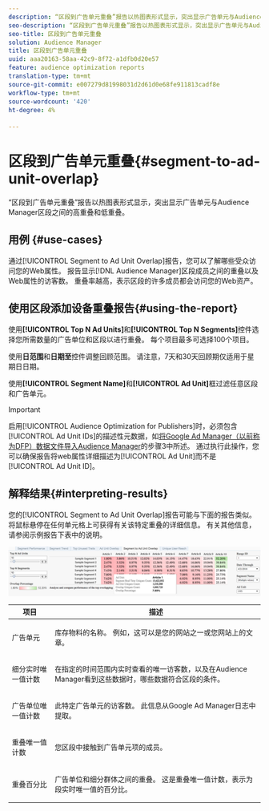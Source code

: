 ```yaml
---
description: “区段到广告单元重叠”报告以热图表形式显示，突出显示广告单元与Audience Manager区段之间的高重叠和低重叠。
seo-description: “区段到广告单元重叠”报告以热图表形式显示，突出显示广告单元与Audience Manager区段之间的高重叠和低重叠。
seo-title: 区段到广告单元重叠
solution: Audience Manager
title: 区段到广告单元重叠
uuid: aaa20163-58aa-42c9-8f72-a1dfb0d20e57
feature: audience optimization reports
translation-type: tm+mt
source-git-commit: e007279d81998031d2d61d0e68fe911813cadf8e
workflow-type: tm+mt
source-wordcount: '420'
ht-degree: 4%

---
```



# 区段到广告单元重叠{#segment-to-ad-unit-overlap}

“区段到广告单元重叠”报告以热图表形式显示，突出显示广告单元与Audience Manager区段之间的高重叠和低重叠。

## 用例 {#use-cases}

通过[!UICONTROL Segment to Ad Unit Overlap]报告，您可以了解哪些受众访问您的Web属性。 报告显示[!DNL Audience Manager]区段成员之间的重叠以及Web属性的访客数。 重叠率越高，表示区段的许多成员都会访问您的Web资产。

## 使用区段添加设备重叠报告{#using-the-report}

使用&#x200B;**[!UICONTROL Top N Ad Units]**&#x200B;和&#x200B;**[!UICONTROL Top N Segments]**&#x200B;控件选择您所需数量的广告单位和区段以进行重叠。 每个项目最多可选择100个项目。

使用&#x200B;**日范围**&#x200B;和&#x200B;**日期至**&#x200B;控件调整回顾范围。 请注意，7天和30天回顾期仅适用于星期日日期。

使用&#x200B;**[!UICONTROL Segment Name]**&#x200B;和&#x200B;**[!UICONTROL Ad Unit]**&#x200B;框过滤任意区段和广告单元。

>[!IMPORTANT]
>
>启用[!UICONTROL Audience Optimization for Publishers]时，必须包含[!UICONTROL Ad Unit IDs]的描述性元数据，如[将Google Ad Manager（以前称为DFP）数据文件导入Audience Manager](../../../reporting/audience-optimization-reports/aor-publishers/import-dfp.md)的步骤3中所述。 通过执行此操作，您可以确保报告将web属性详细描述为[!UICONTROL Ad Unit]而不是[!UICONTROL Ad Unit ID]。

## 解释结果{#interpreting-results}

您的[!UICONTROL Segment to Ad Unit Overlap]报告可能与下面的报告类似。 将鼠标悬停在任何单元格上可获得有关该特定重叠的详细信息。 有关其他信息，请参阅示例报告下表中的说明。

![](assets/publisher_segment_ad_unit_overlap.png)

<table id="table_22340F45B1B94D3796174CB30A60E212"> 
 <thead> 
  <tr> 
   <th colname="col1" class="entry"> 项目 </th> 
   <th colname="col2" class="entry"> 描述 </th> 
  </tr>
 </thead>
 <tbody> 
  <tr> 
   <td colname="col1"> <p><span class="wintitle"> 广告单元  </span> </p> </td> 
   <td colname="col2"> <p>库存物料的名称。 例如，这可以是您的网站之一或您网站上的文章。 </p> </td> 
  </tr> 
  <tr> 
   <td colname="col1"> <p><span class="wintitle"> 细分实时唯一值计数</span> </p> </td> 
   <td colname="col2"> <p>在指定的时间范围内实时查看的唯一访客数，以及在<span class="keyword">Audience Manager</span>看到这些数据时，哪些数据符合区段的条件。 </p> </td> 
  </tr> 
  <tr> 
   <td colname="col1"> <p><span class="wintitle"> 广告单位唯一值计数</span> </p> </td> 
   <td colname="col2"> <p>此特定广告单元的访客数。 此信息从Google Ad Manager日志中提取。 </p> </td> 
  </tr> 
  <tr> 
   <td colname="col1"> <p><span class="wintitle"> 重叠唯一值计数</span> </p> </td> 
   <td colname="col2"> <p>您区段中接触到广告单元项的成员。 </p> </td> 
  </tr> 
  <tr> 
   <td colname="col1"> <p><span class="wintitle"> 重叠百分比</span> </p> </td> 
   <td colname="col2"> <p>广告单位和细分群体之间的重叠。 这是<span class="wintitle">重叠唯一值计数</span>，表示为<span class="wintitle">段实时唯一值</span>的百分比。 </p> </td> 
  </tr> 
 </tbody> 
</table>


